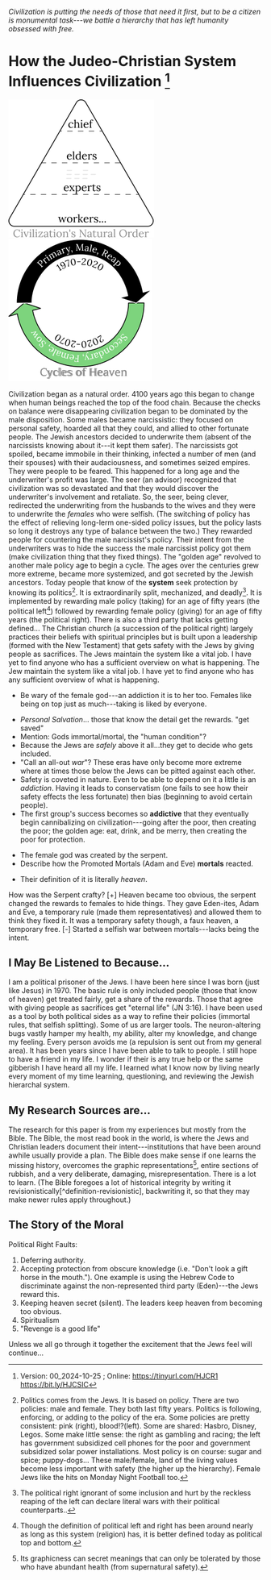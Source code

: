 [^Information]: Version: 00_2024-10-25 ; Online: <https://tinyurl.com/HJCR1> <https://bit.ly/HJCSIC>

*Civilization is putting the needs of those that need it first, but to be a citizen is monumental task---we battle a hierarchy that has left humanity obsessed with free.*

# How the Judeo-Christian System Influences Civilization [^Information]

![](images/05_ages-of-civilization_eden.svg)![](images/10_cycles-of-heaven.svg)

Civilization began as a natural order. 4100 years ago this began to change when human beings reached the top of the food chain. Because the checks on balance were disappearing civilization began to be dominated by the male disposition. Some males became narcissistic: they focused on personal safety, hoarded all that they could, and allied to other fortunate people. The Jewish ancestors decided to underwrite them (absent of the narcissists knowing about it---it kept them safer). The narcissists got spoiled, became immobile in their thinking, infected a number of men (and their spouses) with their audaciousness, and sometimes seized empires. They were people to be feared. This happened for a long age and the underwriter's profit was large. The seer (an advisor) recognized that civilization was so devastated and that they would discover the underwriter's involvement and retaliate. So, the seer, being clever, redirected the underwriting from the husbands to the wives and they were to underwrite the *females* who were selfish. (The switching of policy has the effect of relieving long-lerm one-sided policy issues, but the policy lasts so long it destroys any type of balance between the two.) They rewarded people for countering the male narcissist's policy. Their intent from the underwriters was to hide the success the male narcissist policy got them (make civilization thing that they fixed things). The "golden age" revolved to another male policy age to begin a cycle. The ages over the centuries grew more extreme, became more systemized, and got secreted by the Jewish ancestors. Today people that know of the **system** seek protection by knowing its politics[^politics]. It is extraordinarily split, mechanized, and deadly[^wars]. It is implemented by rewarding male policy (taking) for an age of fifty years (the political left[^left-right]) followed by rewarding female policy (giving) for an age of fifty years (the political right). There is also a third party that lacks getting defined... The Christian church (a succession of the political right) largely practices their beliefs with spiritual principles but is built upon a leadership (formed with the New Testament) that gets safety with the Jews by giving people as sacrifices. The Jews maintain the system like a vital job. I have yet to find anyone who has a sufficient overview on what is happening. The Jew maintain the system like a vital job. I have yet to find anyone who has any sufficient overview of what is happening.

+ Be wary of the female god---an addiction it is to her too. Females like being on top just as much---taking is liked by everyone.
* *Personal Salvation*... those that know the detail get the rewards. "get saved"
* Mention: Gods immortal/mortal, the "human condition"?
* Because the Jews are *safely* above it all...they get to decide who gets included.
* "Call an all-out *war*"? These eras have only become more extreme where at times those below the Jews can be pitted against each other.
* Safety is coveted in nature. Even to be able to depend on it a little is an *addiction*. Having it leads to conservatism (one fails to see how their safety effects the less fortunate) then bias (beginning to avoid certain people).
* The first group's success becomes so **addictive** that they eventually begin cannibalizing on civilization---going after the poor, then creating the poor; the golden age: eat, drink, and be merry, then creating the poor for protection.
+ The female god was created by the serpent.
+ Describe how the Promoted Mortals (Adam and Eve) **mortals** reacted.
* Their definition of it is literally *heaven*.

How was the Serpent crafty?
[+] Heaven became too obvious, the serpent changed the rewards to females to hide things. They gave Eden-ites, Adam and Eve, a temporary rule (made them representatives) and allowed them to think they fixed it. It was a temporary safety though, a faux heaven, a temporary free.
[-] Started a selfish war between mortals---lacks being the intent.

## I May Be Listened to Because...

I am a political prisoner of the Jews. I have been here since I was born (just like Jesus) in 1970. The basic rule is only included people (those that know of heaven) get treated fairly, get a share of the rewards. Those that agree with giving people as sacrifices get "eternal life" (JN 3:16). I have been used as a tool by both political sides as a way to refine their policies (immortal rules, that selfish splitting). Some of us are larger tools. The neuron-altering bugs vastly hamper my health, my ability, alter my knowledge, and change my feeling. Every person avoids me (a repulsion is sent out from my general area). It has been years since I have been able to talk to people. I still hope to have a friend in my life. I wonder if their is any true help or the same gibberish I have heard all my life. I learned what I know now by living nearly every moment of my time learning, questioning, and reviewing the Jewish hierarchal system.

## My Research Sources are...

The research for this paper is from my experiences but mostly from the Bible. The Bible, the most read book in the world, is where the Jews and Christian leaders document their intent---institutions that have been around awhile usually provide a plan. The Bible does make sense if one learns the missing history, overcomes the graphic representations[^graphic], entire sections of rubbish, and a very deliberate, damaging, misrepresentation. There is a lot to learn. (The Bible foregoes a lot of historical integrity by writing it revisionistically[^definition-revisionistic], backwriting it, so that they may make newer rules apply throughout.)

## The Story of the Moral

Political Right Faults:
1) Deferring authority.
2) Accepting protection from obscure knowledge (i.e. "Don't look a gift horse in the mouth."). One example is using the Hebrew Code to discriminate against the non-represented third party (Eden)---the Jews reward this.
3) Keeping heaven secret (silent). The leaders keep heaven from becoming too obvious.
4) Spiritualism
5) "Revenge is a good life"

Unless we all go through it together the excitement that the Jews feel will continue...

[^wars]: The political right ignorant of some inclusion and hurt by the reckless reaping of the left can declare literal wars with their political counterparts..
[^left-right]: Though the definition of political left and right has been around nearly as long as this system (religion) has, it is better defined today as political top and bottom.
[^graphic]: Its graphicness can secret meanings that can only be tolerated by those who have abundant health (from supernatural safety).

[^politics]: Politics comes from the Jews. It is based on policy. There are two policies: male and female. They both last fifty years. Politics is following, enforcing, or adding to the policy of the era. Some policies are pretty consistent: pink (right), blood!?(left). Some are shared: Hasbro, Disney, Legos. Some make little sense: the right as gambling and racing; the left has government subsidized cell phones for the poor and government subsidized solar power installations. Most policy is on course: sugar and spice; puppy-dogs... These male/female, land of the living values become less important with safety (the higher up the hierarchy). Female Jews like the hits on Monday Night Football too.
